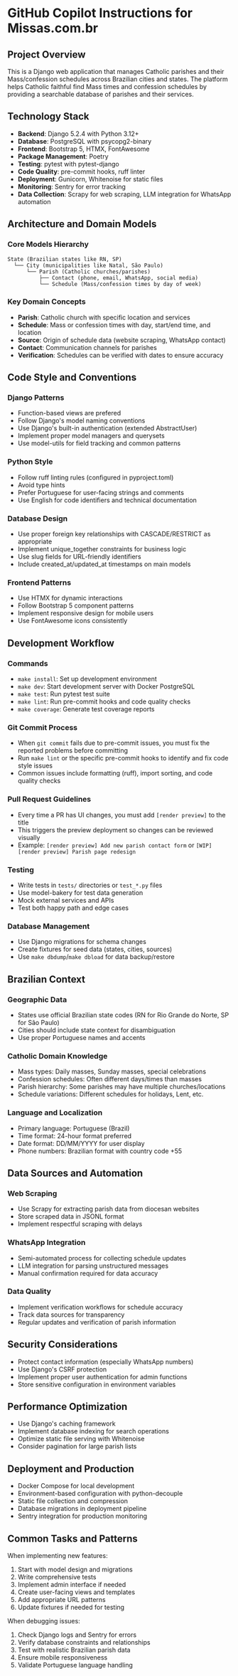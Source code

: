 # GitHub Copilot Instructions for Missas.com.br

## Project Overview
This is a Django web application that manages Catholic parishes and their Mass/confession schedules across Brazilian cities and states. The platform helps Catholic faithful find Mass times and confession schedules by providing a searchable database of parishes and their services.

## Technology Stack
- **Backend**: Django 5.2.4 with Python 3.12+
- **Database**: PostgreSQL with psycopg2-binary
- **Frontend**: Bootstrap 5, HTMX, FontAwesome
- **Package Management**: Poetry
- **Testing**: pytest with pytest-django
- **Code Quality**: pre-commit hooks, ruff linter
- **Deployment**: Gunicorn, Whitenoise for static files
- **Monitoring**: Sentry for error tracking
- **Data Collection**: Scrapy for web scraping, LLM integration for WhatsApp automation

## Architecture and Domain Models

### Core Models Hierarchy
```
State (Brazilian states like RN, SP)
  └── City (municipalities like Natal, São Paulo)
      └── Parish (Catholic churches/parishes)
          ├── Contact (phone, email, WhatsApp, social media)
          └── Schedule (Mass/confession times by day of week)
```

### Key Domain Concepts
- **Parish**: Catholic church with specific location and services
- **Schedule**: Mass or confession times with day, start/end time, and location
- **Source**: Origin of schedule data (website scraping, WhatsApp contact)
- **Contact**: Communication channels for parishes
- **Verification**: Schedules can be verified with dates to ensure accuracy

## Code Style and Conventions

### Django Patterns
- Function-based views are prefered
- Follow Django's model naming conventions
- Use Django's built-in authentication (extended AbstractUser)
- Implement proper model managers and querysets
- Use model-utils for field tracking and common patterns

### Python Style
- Follow ruff linting rules (configured in pyproject.toml)
- Avoid type hints
- Prefer Portuguese for user-facing strings and comments
- Use English for code identifiers and technical documentation

### Database Design
- Use proper foreign key relationships with CASCADE/RESTRICT as appropriate
- Implement unique_together constraints for business logic
- Use slug fields for URL-friendly identifiers
- Include created_at/updated_at timestamps on main models

### Frontend Patterns
- Use HTMX for dynamic interactions
- Follow Bootstrap 5 component patterns
- Implement responsive design for mobile users
- Use FontAwesome icons consistently

## Development Workflow

### Commands
- `make install`: Set up development environment
- `make dev`: Start development server with Docker PostgreSQL
- `make test`: Run pytest test suite
- `make lint`: Run pre-commit hooks and code quality checks
- `make coverage`: Generate test coverage reports

### Git Commit Process
- When `git commit` fails due to pre-commit issues, you must fix the reported problems before committing
- Run `make lint` or the specific pre-commit hooks to identify and fix code style issues
- Common issues include formatting (ruff), import sorting, and code quality checks

### Pull Request Guidelines
- Every time a PR has UI changes, you must add `[render preview]` to the title
- This triggers the preview deployment so changes can be reviewed visually
- Example: `[render preview] Add new parish contact form` or `[WIP] [render preview] Parish page redesign`

### Testing
- Write tests in `tests/` directories or `test_*.py` files
- Use model-bakery for test data generation
- Mock external services and APIs
- Test both happy path and edge cases

### Database Management
- Use Django migrations for schema changes
- Create fixtures for seed data (states, cities, sources)
- Use `make dbdump`/`make dbload` for data backup/restore

## Brazilian Context

### Geographic Data
- States use official Brazilian state codes (RN for Rio Grande do Norte, SP for São Paulo)
- Cities should include state context for disambiguation
- Use proper Portuguese names and accents

### Catholic Domain Knowledge
- Mass types: Daily masses, Sunday masses, special celebrations
- Confession schedules: Often different days/times than masses
- Parish hierarchy: Some parishes may have multiple churches/locations
- Schedule variations: Different schedules for holidays, Lent, etc.

### Language and Localization
- Primary language: Portuguese (Brazil)
- Time format: 24-hour format preferred
- Date format: DD/MM/YYYY for user display
- Phone numbers: Brazilian format with country code +55

## Data Sources and Automation

### Web Scraping
- Use Scrapy for extracting parish data from diocesan websites
- Store scraped data in JSONL format
- Implement respectful scraping with delays

### WhatsApp Integration
- Semi-automated process for collecting schedule updates
- LLM integration for parsing unstructured messages
- Manual confirmation required for data accuracy

### Data Quality
- Implement verification workflows for schedule accuracy
- Track data sources for transparency
- Regular updates and verification of parish information

## Security Considerations
- Protect contact information (especially WhatsApp numbers)
- Use Django's CSRF protection
- Implement proper user authentication for admin functions
- Store sensitive configuration in environment variables

## Performance Optimization
- Use Django's caching framework
- Implement database indexing for search operations
- Optimize static file serving with Whitenoise
- Consider pagination for large parish lists

## Deployment and Production
- Docker Compose for local development
- Environment-based configuration with python-decouple
- Static file collection and compression
- Database migrations in deployment pipeline
- Sentry integration for production monitoring

## Common Tasks and Patterns

When implementing new features:
1. Start with model design and migrations
2. Write comprehensive tests
3. Implement admin interface if needed
4. Create user-facing views and templates
5. Add appropriate URL patterns
6. Update fixtures if needed for testing

When debugging issues:
1. Check Django logs and Sentry for errors
2. Verify database constraints and relationships
3. Test with realistic Brazilian parish data
4. Ensure mobile responsiveness
5. Validate Portuguese language handling
